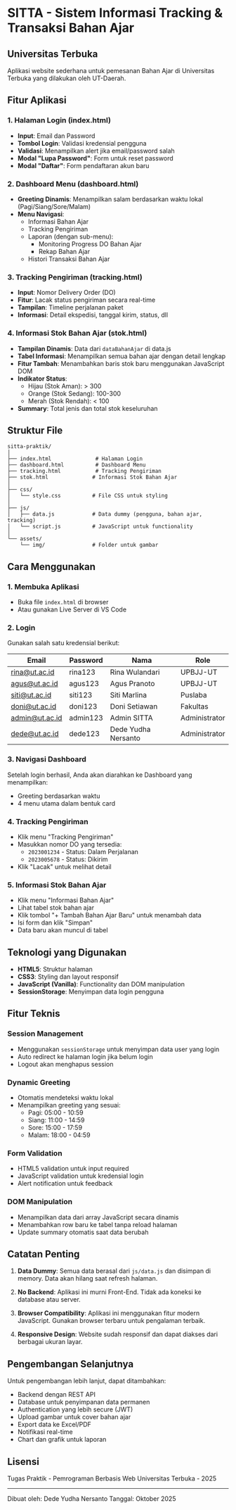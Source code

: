 # SITTA - Sistem Informasi Tracking & Transaksi Bahan Ajar
## Universitas Terbuka

Aplikasi website sederhana untuk pemesanan Bahan Ajar di Universitas Terbuka yang dilakukan oleh UT-Daerah.

## Fitur Aplikasi

### 1. Halaman Login (index.html)
- **Input**: Email dan Password
- **Tombol Login**: Validasi kredensial pengguna
- **Validasi**: Menampilkan alert jika email/password salah
- **Modal "Lupa Password"**: Form untuk reset password
- **Modal "Daftar"**: Form pendaftaran akun baru

### 2. Dashboard Menu (dashboard.html)
- **Greeting Dinamis**: Menampilkan salam berdasarkan waktu lokal (Pagi/Siang/Sore/Malam)
- **Menu Navigasi**:
  - Informasi Bahan Ajar
  - Tracking Pengiriman
  - Laporan (dengan sub-menu):
    - Monitoring Progress DO Bahan Ajar
    - Rekap Bahan Ajar
  - Histori Transaksi Bahan Ajar

### 3. Tracking Pengiriman (tracking.html)
- **Input**: Nomor Delivery Order (DO)
- **Fitur**: Lacak status pengiriman secara real-time
- **Tampilan**: Timeline perjalanan paket
- **Informasi**: Detail ekspedisi, tanggal kirim, status, dll

### 4. Informasi Stok Bahan Ajar (stok.html)
- **Tampilan Dinamis**: Data dari `dataBahanAjar` di data.js
- **Tabel Informasi**: Menampilkan semua bahan ajar dengan detail lengkap
- **Fitur Tambah**: Menambahkan baris stok baru menggunakan JavaScript DOM
- **Indikator Status**: 
  - Hijau (Stok Aman): > 300
  - Orange (Stok Sedang): 100-300
  - Merah (Stok Rendah): < 100
- **Summary**: Total jenis dan total stok keseluruhan

## Struktur File

```
sitta-praktik/
│
├── index.html              # Halaman Login
├── dashboard.html          # Dashboard Menu
├── tracking.html           # Tracking Pengiriman
├── stok.html              # Informasi Stok Bahan Ajar
│
├── css/
│   └── style.css          # File CSS untuk styling
│
├── js/
│   ├── data.js            # Data dummy (pengguna, bahan ajar, tracking)
│   └── script.js          # JavaScript untuk functionality
│
└── assets/
    └── img/               # Folder untuk gambar
```

## Cara Menggunakan

### 1. Membuka Aplikasi
- Buka file `index.html` di browser
- Atau gunakan Live Server di VS Code

### 2. Login
Gunakan salah satu kredensial berikut:

| Email | Password | Nama | Role |
|-------|----------|------|------|
| rina@ut.ac.id | rina123 | Rina Wulandari | UPBJJ-UT |
| agus@ut.ac.id | agus123 | Agus Pranoto | UPBJJ-UT |
| siti@ut.ac.id | siti123 | Siti Marlina | Puslaba |
| doni@ut.ac.id | doni123 | Doni Setiawan | Fakultas |
| admin@ut.ac.id | admin123 | Admin SITTA | Administrator |
| dede@ut.ac.id | dede123 | Dede Yudha Nersanto | Administrator |

### 3. Navigasi Dashboard
Setelah login berhasil, Anda akan diarahkan ke Dashboard yang menampilkan:
- Greeting berdasarkan waktu
- 4 menu utama dalam bentuk card

### 4. Tracking Pengiriman
- Klik menu "Tracking Pengiriman"
- Masukkan nomor DO yang tersedia:
  - `2023001234` - Status: Dalam Perjalanan
  - `2023005678` - Status: Dikirim
- Klik "Lacak" untuk melihat detail

### 5. Informasi Stok Bahan Ajar
- Klik menu "Informasi Bahan Ajar"
- Lihat tabel stok bahan ajar
- Klik tombol "+ Tambah Bahan Ajar Baru" untuk menambah data
- Isi form dan klik "Simpan"
- Data baru akan muncul di tabel

## Teknologi yang Digunakan

- **HTML5**: Struktur halaman
- **CSS3**: Styling dan layout responsif
- **JavaScript (Vanilla)**: Functionality dan DOM manipulation
- **SessionStorage**: Menyimpan data login pengguna

## Fitur Teknis

### Session Management
- Menggunakan `sessionStorage` untuk menyimpan data user yang login
- Auto redirect ke halaman login jika belum login
- Logout akan menghapus session

### Dynamic Greeting
- Otomatis mendeteksi waktu lokal
- Menampilkan greeting yang sesuai:
  - Pagi: 05:00 - 10:59
  - Siang: 11:00 - 14:59
  - Sore: 15:00 - 17:59
  - Malam: 18:00 - 04:59

### Form Validation
- HTML5 validation untuk input required
- JavaScript validation untuk kredensial login
- Alert notification untuk feedback

### DOM Manipulation
- Menampilkan data dari array JavaScript secara dinamis
- Menambahkan row baru ke tabel tanpa reload halaman
- Update summary otomatis saat data berubah

## Catatan Penting

1. **Data Dummy**: Semua data berasal dari `js/data.js` dan disimpan di memory. Data akan hilang saat refresh halaman.

2. **No Backend**: Aplikasi ini murni Front-End. Tidak ada koneksi ke database atau server.

3. **Browser Compatibility**: Aplikasi ini menggunakan fitur modern JavaScript. Gunakan browser terbaru untuk pengalaman terbaik.

4. **Responsive Design**: Website sudah responsif dan dapat diakses dari berbagai ukuran layar.

## Pengembangan Selanjutnya

Untuk pengembangan lebih lanjut, dapat ditambahkan:
- Backend dengan REST API
- Database untuk penyimpanan data permanen
- Authentication yang lebih secure (JWT)
- Upload gambar untuk cover bahan ajar
- Export data ke Excel/PDF
- Notifikasi real-time
- Chart dan grafik untuk laporan

## Lisensi

Tugas Praktik - Pemrograman Berbasis Web
Universitas Terbuka - 2025

---

Dibuat oleh: Dede Yudha Nersanto
Tanggal: Oktober 2025
